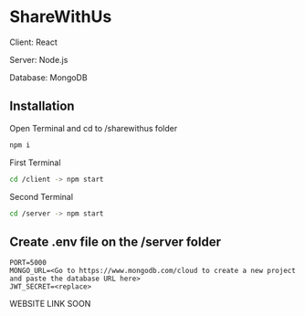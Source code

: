 # ShareWithUs
Client:
React

Server:
Node.js

Database:
MongoDB

## Installation
Open Terminal and cd to /sharewithus folder
```bash
npm i
```
First Terminal
```bash
cd /client -> npm start
```
Second Terminal
```bash
cd /server -> npm start
```
## Create .env file on the /server folder 
```env
PORT=5000
MONGO_URL=<Go to https://www.mongodb.com/cloud to create a new project and paste the database URL here>
JWT_SECRET=<replace>
 ```
 
WEBSITE LINK SOON
